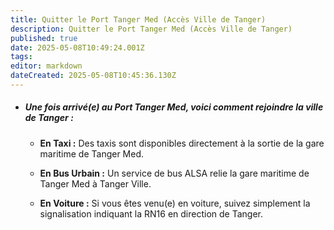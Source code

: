 ```yaml
---
title: Quitter le Port Tanger Med (Accès Ville de Tanger)
description: Quitter le Port Tanger Med (Accès Ville de Tanger)
published: true
date: 2025-05-08T10:49:24.001Z
tags: 
editor: markdown
dateCreated: 2025-05-08T10:45:36.130Z
---
```


* ##### Une fois arrivé\(e\) au Port Tanger Med, voici comment rejoindre la ville de Tanger :

    *  **En Taxi :** Des taxis sont disponibles directement à la sortie de la gare maritime de Tanger Med.

    *  **En Bus Urbain :** Un service de bus ALSA relie la gare maritime de Tanger Med à Tanger Ville.

    *  **En Voiture :** Si vous êtes venu\(e\) en voiture, suivez simplement la signalisation indiquant la RN16 en direction de Tanger.